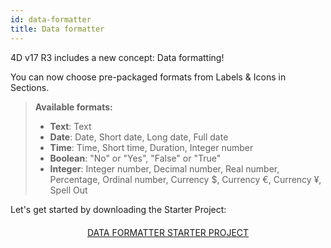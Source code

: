 ```yaml
---
id: data-formatter
title: Data formatter
---
```


4D v17 R3 includes a new concept: Data formatting!

You can now choose pre-packaged formats from Labels & Icons in Sections.

> **Available formats:**
>
> * **Text**: Text
> *  **Date**: Date, Short date, Long date, Full date
> *  **Time**: Time, Short time, Duration, Integer number
> *  **Boolean**: "No" or "Yes", "False" or "True"
> *  **Integer**: Integer number, Decimal number, Real number, Percentage, Ordinal number, Currency $, Currency €, Currency ¥, Spell Out

Let's get started by downloading the Starter Project:

<div markdown="1" style="text-align: center; margin-top: 20px">
<a class="button"
href="https://github.com/4d-go-mobile/tutorial-DataFormatter/releases/latest/download/tutorial-DataFormatter.zip">DATA FORMATTER STARTER PROJECT</a>
</div>

